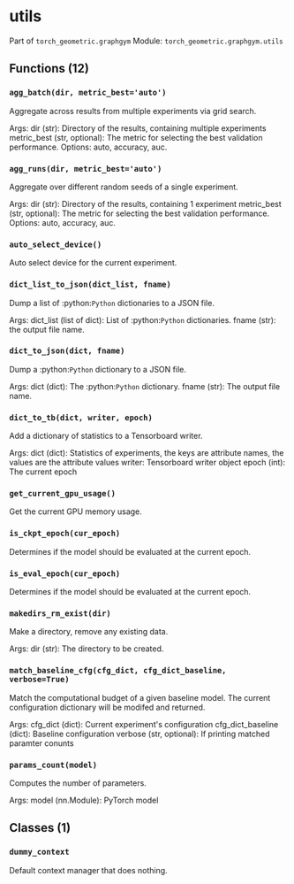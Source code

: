 # utils

Part of `torch_geometric.graphgym`
Module: `torch_geometric.graphgym.utils`

## Functions (12)

### `agg_batch(dir, metric_best='auto')`

Aggregate across results from multiple experiments via grid search.

Args:
    dir (str): Directory of the results, containing multiple experiments
    metric_best (str, optional): The metric for selecting the best
    validation performance. Options: auto, accuracy, auc.

### `agg_runs(dir, metric_best='auto')`

Aggregate over different random seeds of a single experiment.

Args:
    dir (str): Directory of the results, containing 1 experiment
    metric_best (str, optional): The metric for selecting the best
    validation performance. Options: auto, accuracy, auc.

### `auto_select_device()`

Auto select device for the current experiment.

### `dict_list_to_json(dict_list, fname)`

Dump a list of :python:`Python` dictionaries to a JSON file.

Args:
    dict_list (list of dict): List of :python:`Python` dictionaries.
    fname (str): the output file name.

### `dict_to_json(dict, fname)`

Dump a :python:`Python` dictionary to a JSON file.

Args:
    dict (dict): The :python:`Python` dictionary.
    fname (str): The output file name.

### `dict_to_tb(dict, writer, epoch)`

Add a dictionary of statistics to a Tensorboard writer.

Args:
    dict (dict): Statistics of experiments, the keys are attribute names,
    the values are the attribute values
    writer: Tensorboard writer object
    epoch (int): The current epoch

### `get_current_gpu_usage()`

Get the current GPU memory usage.

### `is_ckpt_epoch(cur_epoch)`

Determines if the model should be evaluated at the current epoch.

### `is_eval_epoch(cur_epoch)`

Determines if the model should be evaluated at the current epoch.

### `makedirs_rm_exist(dir)`

Make a directory, remove any existing data.

Args:
    dir (str): The directory to be created.

### `match_baseline_cfg(cfg_dict, cfg_dict_baseline, verbose=True)`

Match the computational budget of a given baseline model. The current
configuration dictionary will be modifed and returned.

Args:
    cfg_dict (dict): Current experiment's configuration
    cfg_dict_baseline (dict): Baseline configuration
    verbose (str, optional): If printing matched paramter conunts

### `params_count(model)`

Computes the number of parameters.

Args:
    model (nn.Module): PyTorch model

## Classes (1)

### `dummy_context`

Default context manager that does nothing.
